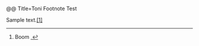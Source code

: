 @@ Title=Toni Footnote Test

<p>Sample text.<a href="#fn:1" id="fnref:1" title="see footnote" class="footnote">[1]</a></p>

<div class="footnotes">
<hr />
<ol>

<li id="fn:1">
<p>Boom <a href="#fnref:1" title="return to article" class="reversefootnote">&#160;&#8617;</a></p>
</li>

</ol>
</div>